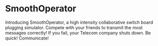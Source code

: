 # SmoothOperator

Introducing SmoothOperator, a high intensity collaborative switch board plugging simulator. 
Compete with your friends to transmit the most messages correctly! If you fail, your Telecom company shuts down. Be quick! Communicate!
